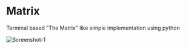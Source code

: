 # Matrix
Terminal based "The Matrix" like simple implementation using python

<img src="https://i.ibb.co/PtJxSg4/Screenshot-1.png" alt="Screenshot-1" border="0">
